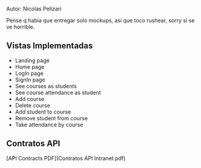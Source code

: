 Autor: Nicolas Pelizari

Pense q habia que entregar solo mockups, asi que toco rushear, sorry si se ve horrible.

## Vistas Implementadas
- Landing page
- Home page
- LogIn page
- SignIn page
- See courses as students
- See course attendance as student
- Add course
- Delete course
- Add student to course
- Remove student from course
- Take attendance by course
## Contratos API
[API Contracts PDF](Contratos API Intranet.pdf)
